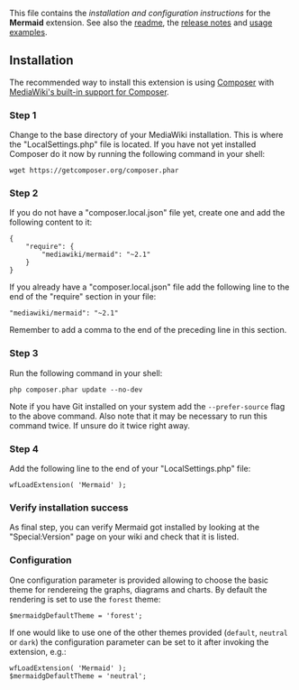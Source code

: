 This file contains the *installation and configuration instructions* for the **Mermaid** extension. See also the
[readme], the [release notes] and [usage examples].

## Installation

The recommended way to install this extension is using [Composer](http://getcomposer.org) with
[MediaWiki's built-in support for Composer](https://www.mediawiki.org/wiki/Composer).

### Step 1

Change to the base directory of your MediaWiki installation. This is where the "LocalSettings.php"
file is located. If you have not yet installed Composer do it now by running the following command
in your shell:

    wget https://getcomposer.org/composer.phar

### Step 2
    
If you do not have a "composer.local.json" file yet, create one and add the following content to it:

```
{
	"require": {
		"mediawiki/mermaid": "~2.1"
	}
}
```

If you already have a "composer.local.json" file add the following line to the end of the "require"
section in your file:

    "mediawiki/mermaid": "~2.1"

Remember to add a comma to the end of the preceding line in this section.

### Step 3

Run the following command in your shell:

    php composer.phar update --no-dev

Note if you have Git installed on your system add the `--prefer-source` flag to the above command. Also
note that it may be necessary to run this command twice. If unsure do it twice right away.

### Step 4

Add the following line to the end of your "LocalSettings.php" file:

    wfLoadExtension( 'Mermaid' );

### Verify installation success

As final step, you can verify Mermaid got installed by looking at the "Special:Version" page on your wiki and
check that it is listed.

### Configuration

One configuration parameter is provided allowing to choose the basic theme for rendereing the graphs, diagrams
and charts. By default the rendering is set to use the `forest` theme:

    $mermaidgDefaultTheme = 'forest';

If one would like to use one of the other themes provided (`default`, `neutral` or `dark`) the configuration
parameter can be set to it after invoking the extension, e.g.:

    wfLoadExtension( 'Mermaid' );  
    $mermaidgDefaultTheme = 'neutral';

[readme]: /../../README.md
[release notes]: /RELEASE-NOTES.md
[usage examples]: /USAGE.md
